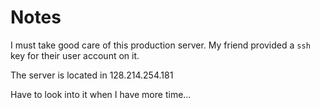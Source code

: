 # Notes

I must take good care of this production server.
My friend provided a `ssh` key for their user account on it. 

The server is located in 128.214.254.181

Have to look into it when I have more time...
